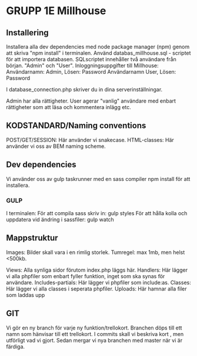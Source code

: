 # GRUPP 1E Millhouse

## Installering

Installera alla dev dependencies med node package manager (npm) genom att skriva "npm install" i terminalen.
Använd databas_millhouse.sql - scriptet för att importera databasen.
SQLscriptet innehåller två användare från början. "Admin" och "User".
Inloggningsuppgifter till Millhouse:
Användarnamn: Admin, Lösen: Password
Användarnamn User, Lösen: Password

I database_connection.php skriver du in dina serverinställningar.

Admin har alla rättigheter. User agerar "vanlig" användare med enbart rättigheter som att läsa och kommentera inlägg etc.


## KODSTANDARD/Naming conventions

POST/GET/SESSION: Här använder vi snakecase.
HTML-classes: Här använder vi oss av BEM naming scheme.

## Dev dependencies
Vi använder oss av gulp taskrunner med en sass compiler
npm install för att installera.

### GULP
I terminalen:
För att compila sass skriv in: gulp styles
För att hålla kolla och uppdatera vid ändring i sassfiler: gulp watch

## Mappstruktur
Images: Bilder skall vara i en rimlig storlek.
Tumregel: max 1mb, men helst <500kb.

Views: Alla synliga sidor förutom index.php läggs här.
Handlers: Här lägger vi alla phpfiler som enbart fyller funktion, inget som ska synas för användare.
Includes-partials: Här lägger vi phpfiler som include:as.
Classes: Här lägger vi alla classes i seperata phpfiler.
Uploads: Här hamnar alla filer som laddas upp

## GIT

Vi gör en ny branch för varje ny funktion/trellokort.
Branchen döps till ett namn som hänvisar till ett trellokort.
I commits skall vi beskriva kort , men utförligt vad vi gjort.
Sedan mergar vi nya branchen med master när vi är färdiga.


